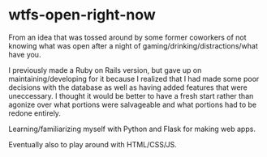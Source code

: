 # wtfs-open-right-now
From an idea that was tossed around by some former coworkers of not knowing what was open after a night of gaming/drinking/distractions/what have you.

I previously made a Ruby on Rails version, but gave up on maintaining/developing for it because I realized that I had made some poor decisions with the database as well as having added features that were uneccessary. I thought it would be better to have a fresh start rather than agonize over what portions were salvageable and what portions had to be redone entirely.

Learning/familiarizing myself with Python and Flask for making web apps.

Eventually also to play around with HTML/CSS/JS.

